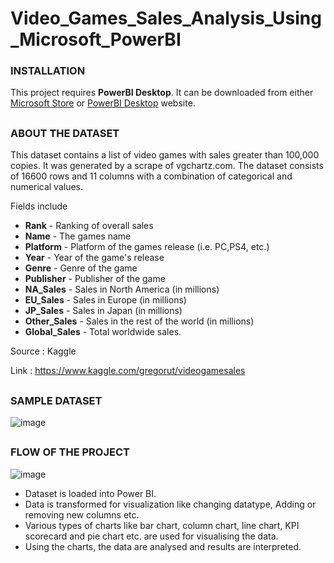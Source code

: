 # Video_Games_Sales_Analysis_Using_Microsoft_PowerBI

### INSTALLATION

This project requires **PowerBI Desktop**. It can be downloaded from either [Microsoft Store](https://www.microsoft.com/en-in/p/power-bi-desktop/9ntxr16hnw1t?activetab=pivot:overviewtab) or [PowerBI Desktop](https://powerbi.microsoft.com/en-us/desktop/) website.

##
### ABOUT THE DATASET
This dataset contains a list of video games with sales greater than 100,000 copies. It was generated by a scrape of vgchartz.com. The dataset consists of 16600 rows and 11 columns with a  combination of categorical and numerical values.

Fields include

- **Rank** - Ranking of overall sales
- **Name** - The games name
- **Platform** - Platform of the games release (i.e. PC,PS4, etc.)
- **Year** - Year of the game's release
- **Genre** - Genre of the game
- **Publisher** - Publisher of the game
- **NA_Sales** - Sales in North America (in millions)
- **EU_Sales** - Sales in Europe (in millions)
- **JP_Sales** - Sales in Japan (in millions)
- **Other_Sales** - Sales in the rest of the world (in millions)
- **Global_Sales** - Total worldwide sales.

Source : Kaggle

Link : https://www.kaggle.com/gregorut/videogamesales

##
### SAMPLE DATASET
![image](https://user-images.githubusercontent.com/80042740/117544145-92f5ad80-b03d-11eb-9068-f880e9b0d2e9.png)

##
### FLOW OF THE PROJECT

![image](https://user-images.githubusercontent.com/80042740/117544159-aa349b00-b03d-11eb-8b83-202aa351db8d.png)

- Dataset is loaded into Power BI.
- Data is transformed for visualization like changing datatype, Adding or removing new columns etc.
- Various types of charts like bar chart, column chart, line chart, KPI scorecard and pie chart etc. are used for visualising the data.
- Using the charts, the data are analysed and results are interpreted.
